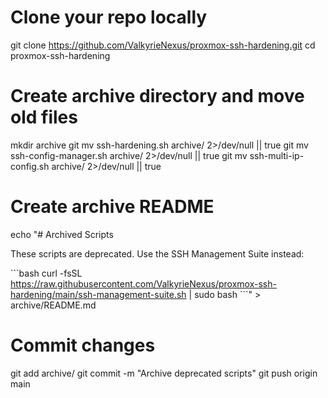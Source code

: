 # Clone your repo locally
git clone https://github.com/ValkyrieNexus/proxmox-ssh-hardening.git
cd proxmox-ssh-hardening

# Create archive directory and move old files
mkdir archive
git mv ssh-hardening.sh archive/ 2>/dev/null || true
git mv ssh-config-manager.sh archive/ 2>/dev/null || true
git mv ssh-multi-ip-config.sh archive/ 2>/dev/null || true

# Create archive README
echo "# Archived Scripts

These scripts are deprecated. Use the SSH Management Suite instead:

\`\`\`bash
curl -fsSL https://raw.githubusercontent.com/ValkyrieNexus/proxmox-ssh-hardening/main/ssh-management-suite.sh | sudo bash
\`\`\`" > archive/README.md

# Commit changes
git add archive/
git commit -m "Archive deprecated scripts"
git push origin main
